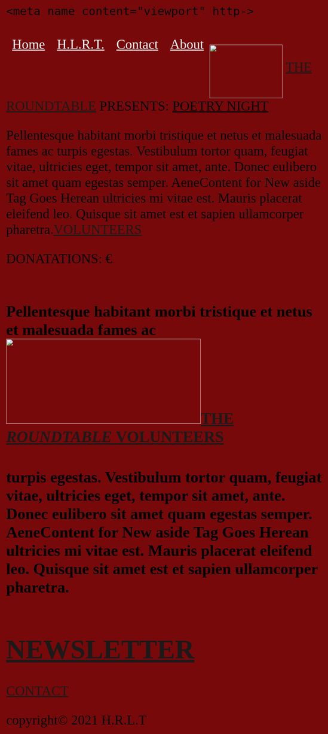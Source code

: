 <!doctype html>
<html>
<head>
<meta charset="utf-8">
<title>index.html</title>
<meta charset="utf-8"> 

    <meta name content="viewport" http->

<style type="text/css">
body {
    background-image: url(images/smoke.png);
    background-color: #78090A;
}
    ul {
  list-style-type: none;
  margin: 0;
  padding: 0;
  overflow: hidden;
  
}

li {
  float: left;
}

li a {
  display: block;
  color: white;
  text-align: center;
  padding: 14px 16px;
  text-decoration: none;
}
    
body,td,th {
    font-family: neuton-cursive;
    font-style: normal;
    font-weight: 400;
    font-size: 36px;
    color: #000000;
}
</style>
<!--The following script tag downloads a font from the Adobe Edge Web Fonts server for use within the web page. We recommend that you do not modify it.-->
<script>var __adobewebfontsappname__="dreamweaver"</script>
<script src="http://use.edgefonts.net/neuton-cursive:n4:default.js" type="text/javascript"></script>

</head>
<body>
<headed>  
  <div class="ul {
  list-style-type: none;
  margin: 0;
  padding: 0;
}nav"><ul>
  <li><a href="default.asp"><u>Home</u></a></li>
  <li><a href="news.asp"><u>H.L.R.T.</u></a></li>
  <li><a href="contact.asp"><u>Contact</u></a></li>
  <li><a href="about.asp"><u>About</u></a></li>
  <p><img src="Open-Mic-Night-Original-image.jpg" alt="" width="195" height="143" align="middle"/>
    <u><a href="https://www.poetryfoundation.org/poetrymagazine/archive" target="_blank"></a></u>    <a href="https://www.poetryfoundation.org/" tabindex="1" title="About" target="_blank">THE  ROUNDTABLE</a> PRESENTS: <u>POETRY NIGHT</u></p>
  <p>Pellentesque habitant morbi tristique et netus et 
    malesuada fames ac turpis egestas. Vestibulum tortor quam, feugiat vitae, ultricies eget, tempor sit amet, ante. Donec eulibero sit amet quam egestas semper. AeneContent for New aside Tag Goes Herean ultricies mi 
    vitae est. Mauris placerat eleifend leo. Quisque sit amet est et sapien ullamcorper pharetra.<a href="https://www.poetryfoundation.org/" tabindex="1" title="About" target="_blank">VOLUNTEERS</a><p>DONATATIONS: &euro;</p> </p>
  </ul>
  </div>
</headed>
<h3>Pellentesque habitant morbi tristique et netus et 
malesuada fames ac <img src="FB_IMG_1613214379583_2.jpg" width="521" height="227" alt=""/><a href="https://www.poetryfoundation.org/" tabindex="1" title="About" target="_blank">THE <strong><em>ROUNDTABLE </em></strong></a><span class="ul {
  list-style-type: none;
  margin: 0;
  padding: 0;
}nav"><a href="https://www.poetryfoundation.org/" tabindex="1" title="About" target="_blank">VOLUNTEERS</a></span></h3>
<h3>turpis egestas. Vestibulum tortor quam, feugiat vitae, ultricies eget, tempor sit amet, ante. Donec eulibero sit amet quam egestas semper. AeneContent for New aside Tag Goes Herean ultricies mi 
  vitae est. Mauris placerat eleifend leo. Quisque sit amet est et sapien ullamcorper pharetra.</h3>
<aside></aside>
<h1><a href="file:///C|/Users/Otsloan1/index.html"><strong>NEWSLETTER</strong></a></h1>
<article class="art-1-home"/>
<nav></nav>
<aside></aside>
<main>
  <section class="feature-images"></section>
  <article class="VOLUNTEER"/>
</main>
<span class="ul {
  list-style-type: none;
  margin: 0;
  padding: 0;
}nav"><a href="https://www.poetryfoundation.org/" tabindex="1" title="About" target="_blank">CONTACT</a></span>
<p> copyright© 2021 H.R.L.T</p>
</body>
</html>
    